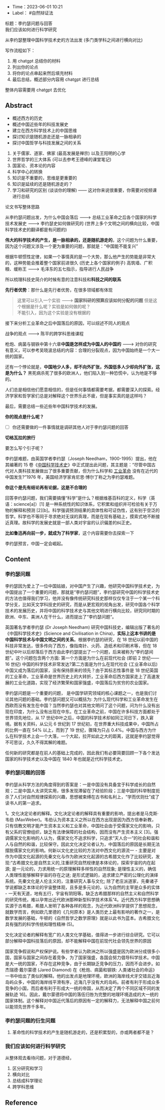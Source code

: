 - Time：2023-06-01 10:21
- Label： #自然辩证法

标题：李约瑟问题与回答  
我们应该如何进行科学研究

从李约瑟整理中国科学技术史的方法出发 (多门类学科之间进行横向对比)

写作流程如下：

1. 用 chatgpt 总结你的材料
2. 列出你的论点
3. 将你的论点串起来然后填充材料
4. 最后总结，概述部分内容用 chatgpt 进行总结

整体内容需要用 chatgpt 去优化

## Abstract

- 概述西方的历史
- 概述中国近些年的科技发展史
- 建立在西方科学技术上的中国思维
- 探讨知识是随机游走还是一脉相承的
- 探讨中国哲学与科技发展之间的关系

1. 关于儒家、道家、佛家 (最高发展是禅宗) 以及王阳明的心学
2. 世界哲学的三大体系 (可以去参考王德峰的课堂笔记)
3. 国富论、资本论的内容
4. 科学中心的转换
5. 知识是不重要的，思维是更重要的
6. 知识是延续的还是随机游走的？
7. 学习和研究的区别 (谈谈你的理解) —— 这对你来说很重要，你需要对视频课进行总结

论文书写整体思路

从李约瑟问题出发，为什么中国会落后 ---> 总结工业革命之后各个国家的科学技术发展史 ---> 李约瑟史如何做研究的 (世界上多个文明之间的横向比较，中国科学技术史的翻译都是有问题的)

**伟大的科学技术的产生，是一脉相承的，还是随机游走的**，这个问题为什么重要，因为这个问题又涉及一个更为重要的问题，那就是：“中国能不能复兴”

根据牛顿惯性定律，如果一个事情真的是一个大势，那么他产生的势能是非常大的，这种势能会推着整个国家前进很久 (历史上各个国家的例子) 高筑墙、广积粮、缓称王 ---> 毛泽东的五七指示，指导进行人民战争

所以梳理科技史简介的时候有意的注意科技和**科技之间的联系**

**先行者优势**：那什么是先行者优势，在很多领域都有体现

> 这里可以引入一个实验 ---> **国家科研的预算应该如何分配的问题** 但是这个根据是什么呢？实验是如何做的呢？  
> 不能引入，因为这个实验是没有根据的

接下来分析工业革命之后中国落后的原因，可以综述不同人的观点

战争的观点 ---> 陈平的跨学科思维课程

枪炮、病菌与钢铁中第十六章**中国是怎样成为中国人的中国的** ---> 对你的研究有意义，可以参考吴晓波总结的内容：合理的分裂观点，因为中国始终是一个大一统的国家。

还有一个悖论就是，**中国地少人多，却不向外扩张，外国低多人少却向外扩张，这是为什么？** 黑死病杀死了很多的欧洲人，他们陷入到一种恐慌中，认为地是不够的。

人们总是相信他们愿意相信的，但是任何事情都需要考据，都需要深入的探索。经济学家和哲学家们总是对解释这个世界乐此不疲，但是事实真的是这样吗？

最后，需要总结一些近些年中国科学技术的发展。

**你的观点是什么呢？**

- [ ] 你还需要做的一件事情就是调研其他人对于李约瑟问题的回答

**切格瓦拉的旅行**

要怎么写个引子呢？

李约瑟难题，由英国学者李约瑟（Joseph Needham，1900-1995）提出，他在其编著的 15 卷《[中国科学技术史](https://baike.baidu.com/item/%E4%B8%AD%E5%9B%BD%E7%A7%91%E5%AD%A6%E6%8A%80%E6%9C%AF%E5%8F%B2/67645?fromModule=lemma_inlink)》中正式提出此问题，其主题是：“尽管中国古代对人类科技发展做出了很多重要贡献，但为什么科学和 [工业革命](https://baike.baidu.com/item/%E5%B7%A5%E4%B8%9A%E9%9D%A9%E5%91%BD/895?fromModule=lemma_inlink) 没有在近代的中国发生?”1976 年，美国经济学家肯尼思·博尔丁称之为李约瑟难题。

**你这个是先有结论再有论据，这是不合理的**

回答李约瑟问题，我们需要搞懂“科学”是什么？根据维基百科的定义，科学（英语：science[a]）[1] 是一种系统性的知识体系，它积累和组织并可检验有关于万物的解释和预测 [2][b]。科学强调预测结果的具体性和可证伪性，这有别于空泛的哲学。科学也不等同于寻求绝对无误的真理，而是在现有基础上，摸索式地不断接近真理。故科学的发展史就是一部人类对宇宙的认识偏差的纠正史。

**比如鲁迅再向前一步，就成为了科学家**，这个内容需要你去探索一下

李约瑟预言，中国一定会崛起。

## Content

### 李约瑟问题

李约瑟因为爱上了一位中国姑娘，对中国产生了兴趣，他研究中国科学技术史，为中国提出了一个重要的问题，那就是“李约瑟问题”，李约瑟研究中国的科学技术史的方法也值得我们学习，他并没有像传统研究科技史那样仅仅专注于一个某一个科学分支，比如天文学科技史的研究，而是从更宏观的视角出发，研究中国各个科学技术的发展历史，并将中国的科学技术史与其他文明进行横向比较，研究同时期的欧洲、中东、美洲人在干什么，进而提出了“李约瑟问题“。

英国著名学者李约瑟 (Dr Joseph Needham) 研究中国科技史，编辑出版了著名的《中国科学技术史》(Science and Civilisation in China)，**实际上这本书讲的是中国科学技术与中国文明之间的关系**。根据李约瑟的研究，在 18 世纪以前中国的科技非常发达，很多传向了西方，像指南针、火药、造纸术和印刷术等，但在 18 世纪中叶以后却落后于西方由此李约瑟提出了一个问题，后来被称为“李约瑟间题”。这个问题包含两个方面: 第一个方面是为什么在前现代社会 (即前 2 世纪——16 世纪) 中国的科学技术非常发达?第二方面是为什么在现代社会 (工业革命以后) 中国又成为落后的国家，没有保持原来的领先？由于其标志性事件是 18 世纪英国的工业革命，工业革命是世界历史上的大转折，工业革命后西方国家走上了高速发展的工业化道路，实现了经济繁荣和国家强盛，中国落后为贫穷的农业国家。

李约瑟问题是一个重要的问题， 是中国学研究领域的核心课题之一，也是我们讨论其他问题的基础。李约瑟问题又可以概括为: 为什么现代科学和工业革命发生在西欧而没有发生在中国？当然李约瑟也对其他文明问了这个问题，问为什么没有出现在印度，为什么没有出现在中东。在工业革命之前，中国在许多科技方面都处于世界领先地位，从 17 世纪中叶之后，中国的科学技术却如同江河日下，跌入窘境。据有关资料，从公元 6 世纪到 17 世纪初，在世界重大科技成果中，中国所占的比例一直在 54% 以上，而到了 19 世纪，骤降为只占 0.4%。中国与西方为什么在科学技术上会一个大落，一个大起，拉开如此之大的距离，这就是李约瑟觉得不可思议，久久不得其解的难题。

任何新的研究都是在前人的基础上完成的，因此我们有必要简要回顾一下各个发达国家的科学技术史以及中国在 1840 年也就是近代科学技术史。

### 李约瑟问题的回答

李约瑟从科学方法的角度得到的答案是：一是中国没有具备宜于科学成长的自然观；二是中国人太讲究实用，很多发现滞留在了经验阶段；三是中国的科举制度扼杀了人们对自然规律探索的兴趣，思想被束缚在古书和名利上，“学而优则仕”成了读书人的第一追求。

1。文化决定论者的解释。文化决定论者的解释具有重要的影响，提出者是马克斯·韦伯 (MaxWeber)。韦伯认为资本主义之所以在西方出现是因为西方信奉新教，只有信教文明才能产生资本主义和工业革命，中国社会由于受儒家文化的影响，只有父系的官僚组织，缺乏有法律保障的社会结构，因而没有产生资本主义 [3]。强调儒家文化影响的人认为，儒家文化不追求科学，只追求“天人合一”的社会和谐和人与自然的和谐，比较保守。因此文化决定论者认为，中国落后的原因是长期无法摆脱儒家文化的影响。何新以文化史比较的方法对中西文化的源流一 - 主要是对作为中国文化起源的先秦文化与作为欧洲文化起源的古希腊文化作了比较研究，发现:“古希腊文化是自然主义的,注重研究自然规律是本体论的，探索宇宙的内在起源; 是一元论的，力求用统一的原理解释多样性的自然现象; 是理性主义的，确信人类理性能够解释宇宙的存在之谜; 是形式逻辑的，追求建立严密的公理化的演绎系统。先秦文化是人伦主义的，注重研究人事与文化; 除了老庄派道家，先秦诸子学说都缺乏本体论的宇宙整体观，且多是多元论的，认为自然的主宰是众多的实体 - 一天有天道，地有五行，宇宙有阴阳等。缺乏古希腊那样的自然主义和自然科学的研究传统，难以孕育出近代欧洲那种新型科学技术体系”4。近代西方科学思想确实源于古希腊，希腊人发明了各种各样的观念，为近代欧洲科学提供了思想观念，就数学而言，例如欧几里德的《几何原本》是人类历史上最有影响的著作之一，是数学发展的基础，牛顿的《自然哲学之数学原理》就是以此书为蓝本。古希腊文化具有强烈的科学传统和理性精神 (5)。

文化决定论者的解释有宽广的人类文化学基础，值得进一步进行综合研究。它可以部分解释中国科技落后的原因，却不能解释中国在前现代社会领先世界的原因

国家竞争假说和产权保护说。有些学者认为欧洲之所以强盛是因为欧洲分成很多小国，国家与国家之间存在着竞争，为了国家强盛，各国会努力倡导科学技术。中国是大一统的国家，不存在这种竞争，由于长期缺乏竞争的压力，因而不会进步。如杰瑞德·戴尔蒙德 (Jared Diamond) 在《枪炮、病菌和钢铁: 人类诸社会的命运》一书中给出了类似的解释。他的出发点是地理环境，欧洲的海岸线犬牙交错且近海岛屿众多，中国的海岸线平滑有序，近海几乎没有大的岛屿。前者有利于形成众多竞争的小国，而后者有利于形成大一统的帝国，从而决定了两个不同区域不同的发展轨迹 16]。因此，戴尔蒙德将中国的落伍归咎为完整的地理环境造成的大一统的国家体制。这个解释对中国近代落后的原因有一定的解释力，无法解释中国之前何以能领先世界千多年。

### 李约瑟问题的衍生问题

1. 革命性的科学技术的产生是随机游走的，还是积累型的，亦或两者都不是？

### 我们应该如何进行科学研究

从整体观去看待问题，对于道德经，

1. 区分研究和学习
2. 横向对比
3. 总结成科学理论
4. 跨学科思维

## Reference
